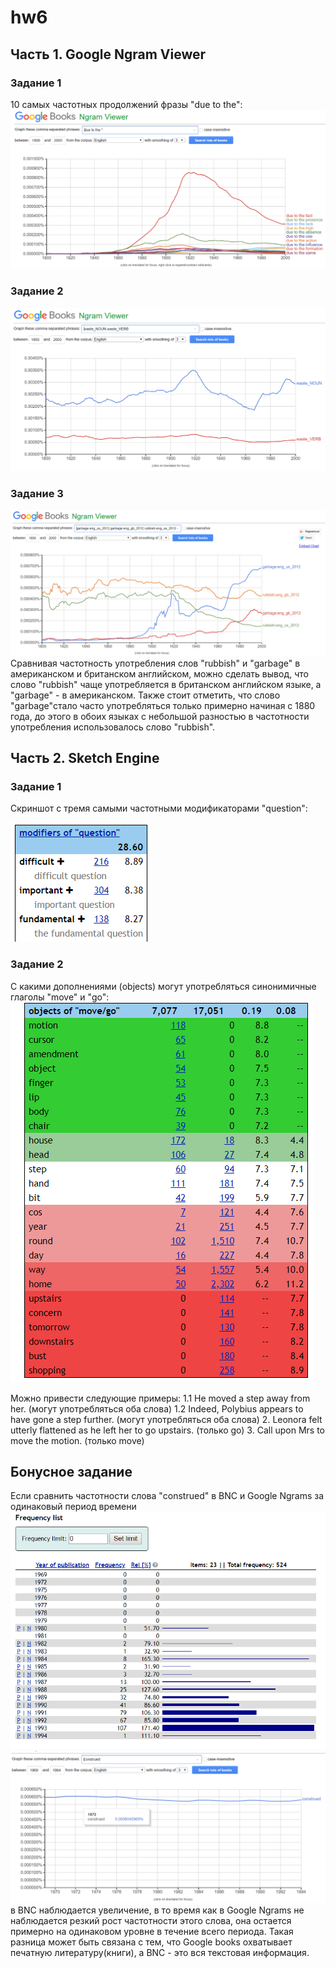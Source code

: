 # hw6
## Часть 1. Google Ngram Viewer
### Задание 1 
 10 самых частотных продолжений фразы "due to the":
![](https://github.com/vikki565656/hw6/blob/master/%D0%A1%D0%BD%D0%B8%D0%BC%D0%BE%D0%BA%201.PNG)
### Задание 2 
![](https://github.com/vikki565656/hw6/blob/master/%D0%A1%D0%BD%D0%B8%D0%BC%D0%BE%D0%BA2.PNG)
### Задание 3
![](https://github.com/vikki565656/hw6/blob/master/%D0%A1%D0%BD%D0%B8%D0%BC%D0%BE%D0%BA3.PNG)
Сравнивая частотность употребления слов "rubbish" и "garbage" в американском и британском английском, можно сделать вывод, что слово "rubbish" чаще употребляется в британском английском языке, а "garbage" - в американском. Также стоит отметить, что слово "garbage"стало часто употребляться только примерно начиная с 1880 года, до этого в обоих языках с небольшой разностью в частотности употребления использовалось слово "rubbish".
## Часть 2. Sketch Engine
### Задание 1
Скриншот с тремя самыми частотными модификаторами "question":

![](https://github.com/vikki565656/hw6/blob/master/%D0%A1%D0%BD%D0%B8%D0%BC%D0%BE%D0%BA4.PNG)
### Задание 2
С какими дополнениями (objects) могут употребляться синонимичные глаголы "move" и "go":
![](https://github.com/vikki565656/hw6/blob/master/%D0%A1%D0%BD%D0%B8%D0%BC%D0%BE%D0%BA5.PNG)

Можно привести следующие примеры:
1.1 He	moved	a step away from her. (могут употребляться оба слова)
1.2 Indeed, Polybius appears to have	gone	a step further. (могут употребляться оба слова)
2. Leonora felt utterly flattened as he left her to	go	upstairs. (только go)
3. Call upon Mrs to	move	the motion. (только move)

## Бонусное задание
Если сравнить частотности слова "construed" в BNC и  Google Ngrams за одинаковый период времени  
![](https://github.com/vikki565656/hw6/blob/master/%D0%A1%D0%BD%D0%B8%D0%BC%D0%BE%D0%BA7.PNG)
![](https://github.com/vikki565656/hw6/blob/master/%D0%A1%D0%BD%D0%B8%D0%BC%D0%BE%D0%BA8.PNG)
в BNC наблюдается увеличение, в то время как в Google Ngrams не наблюдается резкий рост частотности этого слова, она остается примерно на одинаковом уровне в течение всего периода. Такая разница может быть связана с тем, что Google books охватывает печатную литературу(книги), а BNC - это вся текстовая информация.
